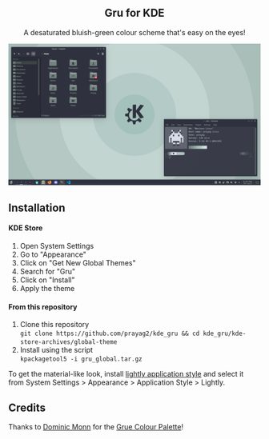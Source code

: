 <p align="center">
  <h2 align="center">Gru for KDE</h2>
</p>

<p align="center">A desaturated bluish-green colour scheme that's easy on the eyes!</p>

<p align="center">
  <img src="https://github.com/Prayag2/kde_gru/blob/main/assets/ss_1.png"/>
</p>

## Installation
#### KDE Store
1. Open System Settings
2. Go to "Appearance"
3. Click on "Get New Global Themes"
4. Search for "Gru"
5. Click on "Install"
6. Apply the theme

#### From this repository
1. Clone this repository  
`git clone https://github.com/prayag2/kde_gru && cd kde_gru/kde-store-archives/global-theme`  
2. Install using the script  
`kpackagetool5 -i gru_global.tar.gz`
  
To get the material-like look, install [lightly application style](https://github.com/Luwx/Lightly) and select it from System Settings > Appearance > Application Style > Lightly.

## Credits
Thanks to [Dominic Monn](https://lospec.com/dominic-monn) for the [Grue Colour Palette](https://lospec.com/palette-list/grue)!
